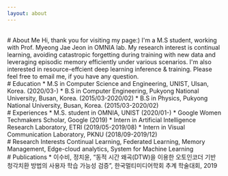 ```yaml
---
layout: about 
---
```

<br/>
# About Me
Hi, thank you for visiting my page:) I'm a M.S student, working with Prof. Myeong Jae Jeon in OMNIA lab. My research interest is continual learning, avoiding catastropic forgetting during training with new data and leveraging episodic memory efficiently under various scenarios. I'm also interested in resource-effcient deep learning inference & training. Please feel free to email me, if you have any question.

<br/>
# Education
* M.S in Computer Science and Engineering, UNIST, Ulsan, Korea. (2020/03-)
* B.S in Computer Engineering, Pukyong National University, Busan, Korea. (2015/03-2020/02)
* B.S in Physics, Pukyong National University, Busan, Korea. (2015/03-2020/02)

<br/>
# Experiences
* M.S. student in OMNIA, UNIST (2020/01-)
* Google Women Techmakers Scholar, Google  (2019)
* Intern in Artificial Intelligence Research Laboratory, ETRI (2019/05-2019/08)
* Intern in Visual Communication Laboratory, PKNU  (2018/09-2019/12)

<br/>
# Research Interests
Continual Learning, Federated Learning, Memory Management, Edge-cloud analytics, System for Machine Learning

<br/>
# Publications
* 이수비, 정치윤, “동적 시간 왜곡(DTW)을 이용한 오토인코더 기반 청각치환 방법의 사용자 학습 가능성 검증”, 한국멀티미디어학회 추계 학술대회, 2019
